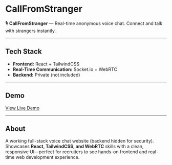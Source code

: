 
# CallFromStranger

🎙️ **CallFromStranger** — Real-time anonymous voice chat. Connect and talk with strangers instantly.  

---

## Tech Stack
- **Frontend:** React + TailwindCSS  
- **Real-Time Communication:** Socket.io + WebRTC  
- **Backend:** Private (not included)  

---

## Demo
[View Live Demo](#)  <!-- Replace # with your hosted URL -->

---

## About
A working full-stack voice chat website (backend hidden for security). Showcases **React, TailwindCSS, and WebRTC** skills with a clean, responsive UI—perfect for recruiters to see hands-on frontend and real-time web development experience.
